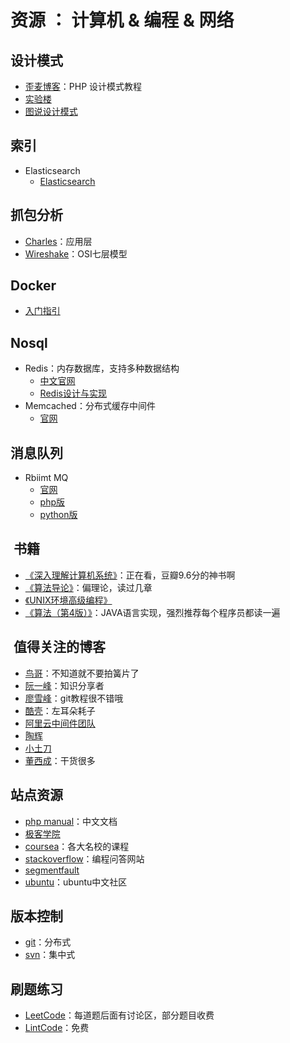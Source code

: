 # 资源 ： 计算机 & 编程 & 网络


## 设计模式  
* [歪麦博客](http://www.awaimai.com/patterns)：PHP 设计模式教程   
* [实验楼](https://www.shiyanlou.com/courses/699)     
* [图说设计模式](https://design-patterns.readthedocs.io/zh_CN/latest/index.html)    


## 索引
* Elasticsearch
  - [Elasticsearch](https://es.xiaoleilu.com/)    


## 抓包分析     
* [Charles](http://blog.csdn.net/lmmilove/article/details/50244537)：应用层   
* [Wireshake](https://www.wireshark.org/)：OSI七层模型


## Docker    
* [入门指引](http://www.web3.xin/code/911.html)   

## Nosql
* Redis：内存数据库，支持多种数据结构
  - [中文官网](http://www.redis.cn/commands.html)
  - [Redis设计与实现](http://redisbook.com/)
* Memcached：分布式缓存中间件
  - [官网](http://memcached.org/)


## 消息队列
* Rbiimt MQ
  - [官网](http://www.rabbitmq.com/)
  - [php版](https://rabbitmq.shujuwajue.com/)    
  - [python版](http://blog.csdn.net/column/details/rabbitmq.html)

##  书籍    
* [《深入理解计算机系统》](https://book.douban.com/subject/26912767/)：正在看，豆瓣9.6分的神书啊      
* [《算法导论》](https://book.douban.com/subject/20432061/)：偏理论，读过几章    
* [《UNIX环境高级编程》](https://book.douban.com/subject/1788421/) 
* [《算法（第4版）》](https://book.douban.com/subject/19952400/)：JAVA语言实现，强烈推荐每个程序员都读一遍


##  值得关注的博客    
* [鸟哥](http://www.laruence.com/licence)：不知道就不要拍簧片了    
* [阮一峰](http://www.ruanyifeng.com/home.html)：知识分享者 
* [廖雪峰](https://www.liaoxuefeng.com/)：git教程很不错哦 
* [酷壳](https://coolshell.cn/)：左耳朵耗子   
* [阿里云中间件团队](http://jm.taobao.org)    
* [陶辉](http://blog.csdn.net/russell_tao) 
* [小土刀](http://wdxtub.com/)
* [董西成](http://dongxicheng.org/)：干货很多

## 站点资源  
* [php manual](http://www.php.net/manual/zh/)：中文文档
* [极客学院](http://www.jikexueyuan.com/)    
* [coursea](https://www.coursera.org/)：各大名校的课程 
* [stackoverflow](https://stackoverflow.com/)：编程问答网站
* [segmentfault](https://segmentfault.com/)
* [ubuntu](https://wiki.ubuntu.com.cn/%E9%A6%96%E9%A1%B5)：ubuntu中文社区    

## 版本控制
* [git](https://www.liaoxuefeng.com/wiki/0013739516305929606dd18361248578c67b8067c8c017b000)：分布式
* [svn](http://www.runoob.com/svn/svn-tutorial.html)：集中式

## 刷题练习
* [LeetCode](https://leetcode.com/)：每道题后面有讨论区，部分题目收费
* [LintCode](http://www.lintcode.com/zh-cn/problem/)：免费
